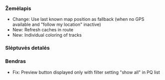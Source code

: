 ### Žemėlapis
- Change: Use last known map position as fallback (when no GPS available and "follow my location" inactive)
- New: Refresh caches in route
- New: Individual coloring of tracks

### Slėptuvės detalės

### Bendras
- Fix: Preview button displayed only with filter setting "show all" in PQ list
